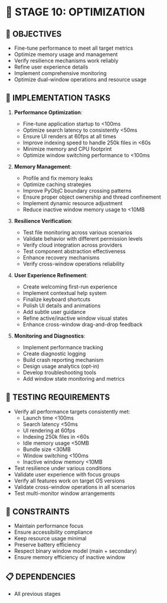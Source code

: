# 🚧 STAGE 10: OPTIMIZATION

## 📝 OBJECTIVES
- Fine-tune performance to meet all target metrics
- Optimize memory usage and management
- Verify resilience mechanisms work reliably
- Refine user experience details
- Implement comprehensive monitoring
- Optimize dual-window operations and resource usage

## 🔧 IMPLEMENTATION TASKS

1. **Performance Optimization**:
   - Fine-tune application startup to <100ms
   - Optimize search latency to consistently <50ms
   - Ensure UI renders at 60fps at all times
   - Improve indexing speed to handle 250k files in <60s
   - Minimize memory and CPU footprint
   - Optimize window switching performance to <100ms

2. **Memory Management**:
   - Profile and fix memory leaks
   - Optimize caching strategies
   - Improve PyObjC boundary crossing patterns
   - Ensure proper object ownership and thread confinement
   - Implement dynamic resource adjustment
   - Reduce inactive window memory usage to <10MB

3. **Resilience Verification**:
   - Test file monitoring across various scenarios
   - Validate behavior with different permission levels
   - Verify cloud integration across providers
   - Test component abstraction effectiveness
   - Enhance recovery mechanisms
   - Verify cross-window operations reliability

4. **User Experience Refinement**:
   - Create welcoming first-run experience
   - Implement contextual help system
   - Finalize keyboard shortcuts
   - Polish UI details and animations
   - Add subtle user guidance
   - Refine active/inactive window visual states
   - Enhance cross-window drag-and-drop feedback

5. **Monitoring and Diagnostics**:
   - Implement performance tracking
   - Create diagnostic logging
   - Build crash reporting mechanism
   - Design usage analytics (opt-in)
   - Develop troubleshooting tools
   - Add window state monitoring and metrics

## 🧪 TESTING REQUIREMENTS
- Verify all performance targets consistently met:
  - Launch time <100ms
  - Search latency <50ms
  - UI rendering at 60fps
  - Indexing 250k files in <60s
  - Idle memory usage <50MB
  - Bundle size <30MB
  - Window switching <100ms
  - Inactive window memory <10MB
- Test resilience under various conditions
- Validate user experience with focus groups
- Verify all features work on target OS versions
- Validate cross-window operations in all scenarios
- Test multi-monitor window arrangements

## 🚫 CONSTRAINTS
- Maintain performance focus
- Ensure accessibility compliance
- Keep resource usage minimal
- Preserve battery efficiency
- Respect binary window model (main + secondary)
- Ensure memory efficiency of inactive window

## 📋 DEPENDENCIES
- All previous stages

